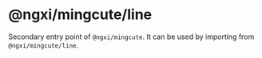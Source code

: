# @ngxi/mingcute/line

Secondary entry point of `@ngxi/mingcute`. It can be used by importing from `@ngxi/mingcute/line`.
